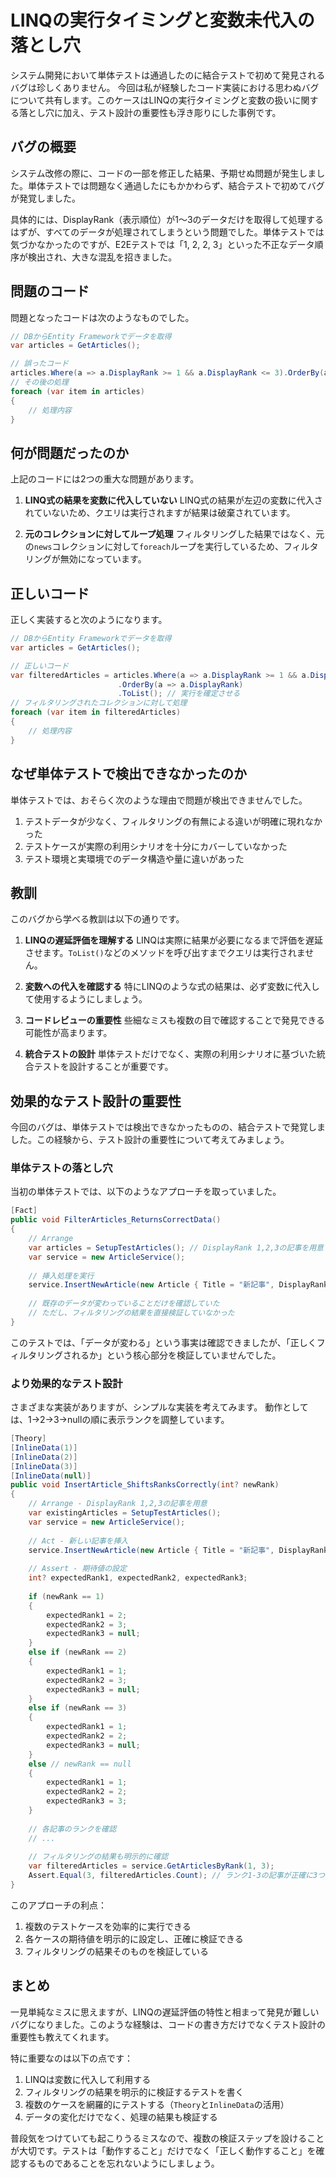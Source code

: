 # LINQの実行タイミングと変数未代入の落とし穴

システム開発において単体テストは通過したのに結合テストで初めて発見されるバグは珍しくありません。
今回は私が経験したコード実装における思わぬバグについて共有します。このケースはLINQの実行タイミングと変数の扱いに関する落とし穴に加え、テスト設計の重要性も浮き彫りにした事例です。

## バグの概要

システム改修の際に、コードの一部を修正した結果、予期せぬ問題が発生しました。単体テストでは問題なく通過したにもかかわらず、結合テストで初めてバグが発覚しました。

具体的には、DisplayRank（表示順位）が1〜3のデータだけを取得して処理するはずが、すべてのデータが処理されてしまうという問題でした。単体テストでは気づかなかったのですが、E2Eテストでは「1, 2, 2, 3」といった不正なデータ順序が検出され、大きな混乱を招きました。

## 問題のコード

問題となったコードは次のようなものでした。

```csharp
// DBからEntity Frameworkでデータを取得
var articles = GetArticles();

// 誤ったコード
articles.Where(a => a.DisplayRank >= 1 && a.DisplayRank <= 3).OrderBy(a => a.DisplayRank);
// その後の処理
foreach (var item in articles)
{
    // 処理内容
}
```

## 何が問題だったのか

上記のコードには2つの重大な問題があります。

1. **LINQ式の結果を変数に代入していない**
   LINQ式の結果が左辺の変数に代入されていないため、クエリは実行されますが結果は破棄されています。

2. **元のコレクションに対してループ処理**
   フィルタリングした結果ではなく、元の`news`コレクションに対して`foreach`ループを実行しているため、フィルタリングが無効になっています。

## 正しいコード

正しく実装すると次のようになります。

```csharp
// DBからEntity Frameworkでデータを取得
var articles = GetArticles();

// 正しいコード
var filteredArticles = articles.Where(a => a.DisplayRank >= 1 && a.DisplayRank <= 3)
                        .OrderBy(a => a.DisplayRank)
                        .ToList(); // 実行を確定させる
// フィルタリングされたコレクションに対して処理
foreach (var item in filteredArticles)
{
    // 処理内容
}
```

## なぜ単体テストで検出できなかったのか

単体テストでは、おそらく次のような理由で問題が検出できませんでした。

1. テストデータが少なく、フィルタリングの有無による違いが明確に現れなかった
2. テストケースが実際の利用シナリオを十分にカバーしていなかった
3. テスト環境と実環境でのデータ構造や量に違いがあった

## 教訓

このバグから学べる教訓は以下の通りです。

1. **LINQの遅延評価を理解する**
   LINQは実際に結果が必要になるまで評価を遅延させます。`ToList()`などのメソッドを呼び出すまでクエリは実行されません。

2. **変数への代入を確認する**
   特にLINQのような式の結果は、必ず変数に代入して使用するようにしましょう。

3. **コードレビューの重要性**
   些細なミスも複数の目で確認することで発見できる可能性が高まります。

4. **統合テストの設計**
   単体テストだけでなく、実際の利用シナリオに基づいた統合テストを設計することが重要です。

## 効果的なテスト設計の重要性

今回のバグは、単体テストでは検出できなかったものの、結合テストで発覚しました。この経験から、テスト設計の重要性について考えてみましょう。

### 単体テストの落とし穴

当初の単体テストでは、以下のようなアプローチを取っていました。

```csharp
[Fact]
public void FilterArticles_ReturnsCorrectData()
{
    // Arrange
    var articles = SetupTestArticles(); // DisplayRank 1,2,3の記事を用意
    var service = new ArticleService();
    
    // 挿入処理を実行
    service.InsertNewArticle(new Article { Title = "新記事", DisplayRank = 1 });
    
    // 既存のデータが変わっていることだけを確認していた
    // ただし、フィルタリングの結果を直接検証していなかった
}
```

このテストでは、「データが変わる」という事実は確認できましたが、「正しくフィルタリングされるか」という核心部分を検証していませんでした。

### より効果的なテスト設計

さまざまな実装がありますが、シンプルな実装を考えてみます。
動作としては、1→2→3→nullの順に表示ランクを調整しています。

```csharp
[Theory]
[InlineData(1)]
[InlineData(2)]
[InlineData(3)]
[InlineData(null)]
public void InsertArticle_ShiftsRanksCorrectly(int? newRank)
{
    // Arrange - DisplayRank 1,2,3の記事を用意
    var existingArticles = SetupTestArticles();
    var service = new ArticleService();
    
    // Act - 新しい記事を挿入
    service.InsertNewArticle(new Article { Title = "新記事", DisplayRank = newRank });
    
    // Assert - 期待値の設定
    int? expectedRank1, expectedRank2, expectedRank3;
    
    if (newRank == 1)
    {
        expectedRank1 = 2;
        expectedRank2 = 3;
        expectedRank3 = null;
    }
    else if (newRank == 2)
    {
        expectedRank1 = 1;
        expectedRank2 = 3;
        expectedRank3 = null;
    }
    else if (newRank == 3)
    {
        expectedRank1 = 1;
        expectedRank2 = 2;
        expectedRank3 = null;
    }
    else // newRank == null
    {
        expectedRank1 = 1;
        expectedRank2 = 2;
        expectedRank3 = 3;
    }
    
    // 各記事のランクを確認
    // ...
    
    // フィルタリングの結果も明示的に確認
    var filteredArticles = service.GetArticlesByRank(1, 3);
    Assert.Equal(3, filteredArticles.Count); // ランク1-3の記事が正確に3つあるべき
}
```

このアプローチの利点：

1. 複数のテストケースを効率的に実行できる
2. 各ケースの期待値を明示的に設定し、正確に検証できる
3. フィルタリングの結果そのものを検証している

## まとめ

一見単純なミスに思えますが、LINQの遅延評価の特性と相まって発見が難しいバグになりました。このような経験は、コードの書き方だけでなくテスト設計の重要性も教えてくれます。

特に重要なのは以下の点です：

1. LINQは変数に代入して利用する
2. フィルタリングの結果を明示的に検証するテストを書く
3. 複数のケースを網羅的にテストする（`Theory`と`InlineData`の活用）
4. データの変化だけでなく、処理の結果も検証する

普段気をつけていても起こりうるミスなので、複数の検証ステップを設けることが大切です。テストは「動作すること」だけでなく「正しく動作すること」を確認するものであることを忘れないようにしましょう。
